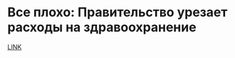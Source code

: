 # Все плохо: Правительство урезает расходы на здравоохранение



[LINK](https://varlamov.ru/2019094.html)